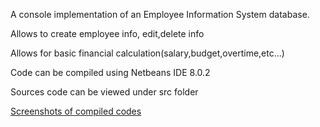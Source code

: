A console implementation of an Employee Information System database.

Allows to create employee info, edit,delete info

Allows for basic financial calculation(salary,budget,overtime,etc...)

Code can be compiled using Netbeans IDE 8.0.2

Sources code can be viewed under src folder

[Screenshots of compiled codes](http://imgur.com/a/USU9q)
